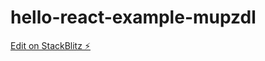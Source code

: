 # hello-react-example-mupzdl

[Edit on StackBlitz ⚡️](https://stackblitz.com/edit/hello-react-example-mupzdl)